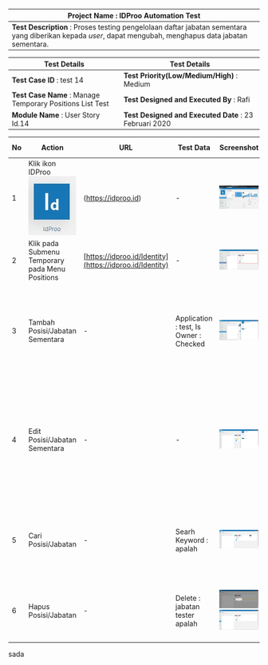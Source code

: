 | **Project Name** : IDProo Automation Test |
| --- |
| **Test Description** : Proses testing pengelolaan daftar jabatan sementara yang diberikan kepada _user_, dapat mengubah, menghapus data jabatan sementara. |


| **Test Details** | **Test Details** |
| --- | --- |
| **Test Case ID** : test 14 | **Test Priority(Low/Medium/High)** : Medium |
| **Test Case Name** : Manage Temporary Positions List Test | **Test Designed and Executed By** : Rafi |
| **Module Name** : User Story Id.14 | **Test Designed and Executed Date** : 23 Februari 2020 |


| No | Action | URL | Test Data | Screenshot | Expected Output | Actual Output | Browser | Test Result | Test Comment |   
| --- | --- | --- | --- | --- | --- | --- | --- | --- | --- |
| 1 | Klik ikon IDProo ![logo_idproo](_static/logo_idproo.jpg/?sanitize=true) | (https://idproo.id) | - | ![ss 01](_static/ss_01.png/?sanitize=true) | Web akan membuka tab baru dengan url (https://idproo.id/Identity) | Web akan membuka tab baru dengan url (https://idproo.id/Identity) | Chrome ver. 80.0.3987.106 | Pass | Rafi [03/03/2020] |
| 2 | Klik pada Submenu Temporary pada Menu Positions | [https://idproo.id/Identity](https://idproo.id/Identity) | - | ![ss 02](_static/ss_02.png/?sanitize=true) | Sistem diharapkan dapat menampilkan daftar posisi/jabatan sementara yang ada pada user | Sistem dapat menampilkan daftar daftar posisi/jabatan sementara yang ada pada user | Chrome ver. 80.0.3987.106 | Pass | Rafi [03/03/2020 |
| 3 | Tambah Posisi/Jabatan Sementara | - | Application : test, Is Owner : Checked | ![ss 03](_static/ss_03.png/?sanitize=true) | System diharapkan mampu menerima dan menyimpan penambahan posisi/jabatan sementara | System mampu menerima dan menyimpan penambahan posisi/jabatan sementara # Sebaiknya muncul notifikasi pada saat berhasil atau gagal menambahkan posisi/jabatan sementara baru dan melakukan refresh secara otomatis | Chrome ver. 80.0.3987.106 | Pass (With A Note) | Rafi [03/03/2020 |   |
| 4 | Edit Posisi/Jabatan Sementara | - | - | ![ss 04](_static/ss_04.png/?sanitize=true) | System diharapkan mampu menerima dan menyimpan perubahan data pada posisi/jabatan sementara | System diharapkan mampu menerima dan menyimpan perubahan data pada posisi/jabatan sementara # masih terdapat miss pada ikon mouse dan tanda disable pada menu update dan delete  # sebaiknya system dapat memberikan notifikasi apabila user berhasil atau gagal melakukan update data posisi/jabatan. | Chrome ver. 80.0.3987.106 | Pass (With Some Notes) | Rafi [03/03/2020] |
| 5 | Cari Posisi/Jabatan | - | Searh Keyword : apalah | ![ss 05](_static/ss_05.png/?sanitize=true) | System diharapkan mampu melakukan proses pencarian data berdasarkan keyword yang diinputkan | System mampu melakukan proses pencarian data berdasarkan keyword yang diinputkan dan menampilkannya # ikon sort masih butuh 2x klik sebelum berfungsi normal | Chrome ver. 80.0.3987.106 | Pass (With a Note) | Rafi [03/03/2020] |
| 6 | Hapus Posisi/Jabatan | - | Delete : jabatan tester apalah | ![ss 06](_static/ss_06.png/?sanitize=true) ![ss 07](_static/ss_07.png/?sanitize=true) | System diharapkan mampu melakukan proses penghapusan data | System mampu melakukan proses penghapusan data # masih terdapat miss pada ikon mouse dan tanda disable pada menu update dan delete | Chrome ver. 80.0.3987.106 | Pass (With A Note) | Rafi [03/03/2020] |

sada